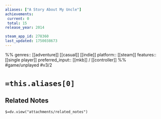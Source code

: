 ```yaml
---
aliases: ["A Story About My Uncle"]
achievements:
 current: 0
 total: 15
release_year: 2014

steam_app_id: 278360
last_updated: 1750038673
---
```

%%
genres:: [[adventure]] [[casual]] [[indie]]
platform:: [[steam]]
features:: [[single player]]
preferred_input:: [[mkb]] / [[controller]]
%%
#game/unplayed
#v3/2

# `=this.aliases[0]`
## Related Notes
`$=dv.view("attachments/related_notes")`